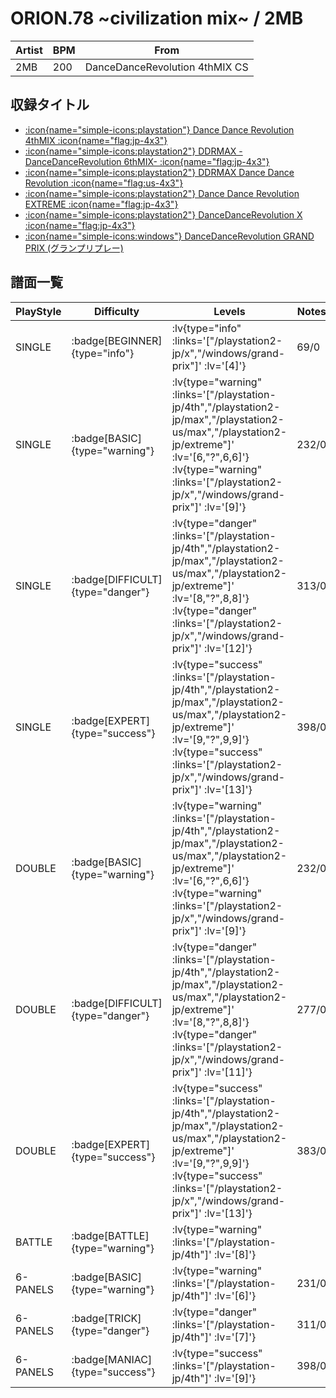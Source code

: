 # ORION.78 \~civilization mix\~ / 2MB

|Artist|BPM|From|
|------|---|----|
|2MB|200|DanceDanceRevolution 4thMIX CS|

## 収録タイトル

- [ :icon{name="simple-icons:playstation"} Dance Dance Revolution 4thMIX :icon{name="flag:jp-4x3"} ](/playstation-jp/4th)
- [ :icon{name="simple-icons:playstation2"} DDRMAX -DanceDanceRevolution 6thMIX- :icon{name="flag:jp-4x3"} ](/playstation2-jp/max)
- [ :icon{name="simple-icons:playstation2"} DDRMAX Dance Dance Revolution :icon{name="flag:us-4x3"} ](/playstation2-us/max)
- [ :icon{name="simple-icons:playstation2"} Dance Dance Revolution EXTREME :icon{name="flag:jp-4x3"} ](/playstation2-jp/extreme)
- [ :icon{name="simple-icons:playstation2"} DanceDanceRevolution X :icon{name="flag:jp-4x3"} ](/playstation2-jp/x)
- [ :icon{name="simple-icons:windows"} DanceDanceRevolution GRAND PRIX (グランプリプレー)](/windows/grand-prix)

## 譜面一覧

|PlayStyle|Difficulty|Levels|Notes|Movie|
|---------|----------|------|-----|-----|
|SINGLE| :badge[BEGINNER]{type="info"} | :lv{type="info" :links='["/playstation2-jp/x","/windows/grand-prix"]' :lv='[4]'} |69/0||
|SINGLE| :badge[BASIC]{type="warning"} | :lv{type="warning" :links='["/playstation-jp/4th","/playstation2-jp/max","/playstation2-us/max","/playstation2-jp/extreme"]' :lv='[6,"?",6,6]'}  :lv{type="warning" :links='["/playstation2-jp/x","/windows/grand-prix"]' :lv='[9]'} |232/0||
|SINGLE| :badge[DIFFICULT]{type="danger"} | :lv{type="danger" :links='["/playstation-jp/4th","/playstation2-jp/max","/playstation2-us/max","/playstation2-jp/extreme"]' :lv='[8,"?",8,8]'}  :lv{type="danger" :links='["/playstation2-jp/x","/windows/grand-prix"]' :lv='[12]'} |313/0||
|SINGLE| :badge[EXPERT]{type="success"} | :lv{type="success" :links='["/playstation-jp/4th","/playstation2-jp/max","/playstation2-us/max","/playstation2-jp/extreme"]' :lv='[9,"?",9,9]'}  :lv{type="success" :links='["/playstation2-jp/x","/windows/grand-prix"]' :lv='[13]'} |398/0||
|DOUBLE| :badge[BASIC]{type="warning"} | :lv{type="warning" :links='["/playstation-jp/4th","/playstation2-jp/max","/playstation2-us/max","/playstation2-jp/extreme"]' :lv='[6,"?",6,6]'}  :lv{type="warning" :links='["/playstation2-jp/x","/windows/grand-prix"]' :lv='[9]'} |232/0||
|DOUBLE| :badge[DIFFICULT]{type="danger"} | :lv{type="danger" :links='["/playstation-jp/4th","/playstation2-jp/max","/playstation2-us/max","/playstation2-jp/extreme"]' :lv='[8,"?",8,8]'}  :lv{type="danger" :links='["/playstation2-jp/x","/windows/grand-prix"]' :lv='[11]'} |277/0||
|DOUBLE| :badge[EXPERT]{type="success"} | :lv{type="success" :links='["/playstation-jp/4th","/playstation2-jp/max","/playstation2-us/max","/playstation2-jp/extreme"]' :lv='[9,"?",9,9]'}  :lv{type="success" :links='["/playstation2-jp/x","/windows/grand-prix"]' :lv='[13]'} |383/0||
|BATTLE| :badge[BATTLE]{type="warning"} | :lv{type="warning" :links='["/playstation-jp/4th"]' :lv='[8]'} |||
|6-PANELS| :badge[BASIC]{type="warning"} | :lv{type="warning" :links='["/playstation-jp/4th"]' :lv='[6]'} |231/0||
|6-PANELS| :badge[TRICK]{type="danger"} | :lv{type="danger" :links='["/playstation-jp/4th"]' :lv='[7]'} |311/0||
|6-PANELS| :badge[MANIAC]{type="success"} | :lv{type="success" :links='["/playstation-jp/4th"]' :lv='[9]'} |398/0||
